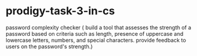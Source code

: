 # prodigy-task-3-in-cs
password complexity checker ( build a tool that assesses the strength of a password based on criteria such as length, presence of uppercase and lowercase letters, numbers, and special characters. provide feedback to users on the password's strength.)
